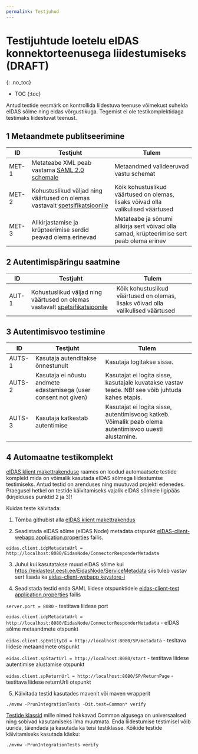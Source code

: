 ```yaml
---
permalink: Testjuhud
---
```


# Testijuhtude loetelu eIDAS konnektorteenusega liidestumiseks (DRAFT)
{: .no_toc}

- TOC
{:toc}

Antud testide eesmärk on kontrollida liidestuva teenuse võimekust suhelda eIDAS sõlme ning eidas võrgustikuga. Tegemist ei ole testikomplektidaga testimaks liidestuvat teenust.

## 1 Metaandmete publitseerimine

| ID | Testjuht | Tulem |
|----|----------|-----------|
| MET-1 | Metateabe XML peab vastama [SAML 2.0 schemale](https://docs.oasis-open.org/security/saml/v2.0/saml-schema-metadata-2.0.xsd) | Metaandmed valideeruvad vastu schemat |
| MET-2 | Kohustuslikud väljad ning väärtused on olemas vastavalt [spetsifikatsioonile](https://e-gov.github.io/eIDAS-Connector/Spetsifikatsioon#53-teenusepakkuja-metateave) | Kõik kohustuslikud väärtused on olemas, lisaks võivad olla valikulised väärtused |
| MET-3 | Allkirjastamise ja krüpteerimise serdid peavad olema erinevad | Metateabe ja sõnumi allkirja sert võivad olla samad, krüpteerimise sert peab olema erinev |


## 2 Autentimispäringu saatmine

| ID | Testjuht | Tulem |
|----|----------|-----------|
| AUT-1 | Kohustuslikud väljad ning väärtused on olemas vastavalt [spetsifikatsioonile](https://e-gov.github.io/eIDAS-Connector/Spetsifikatsioon#6-autentimisp%C3%A4ring) | Kõik kohustuslikud väärtused on olemas, lisaks võivad olla valikulised väärtused |


## 3 Autentimisvoo testimine

| ID | Testjuht | Tulem |
|----|----------|-----------|
| AUTS-1 | Kasutaja autenditakse õnnestunult | Kasutaja logitakse sisse. |
| AUTS-2 | Kasutaja ei nõustu andmete edastamisega (user consent not given) | Kasutajat ei logita sisse, kasutajale kuvatakse vastav teade. NB! see võib juhtuda kahes etapis. |
| AUTS-3 | Kasutaja katkestab autentimise | Kasutajat ei logita sisse, autentimisvoog katkeb. Võimalik peab olema autentimisvoo uuesti alustamine. |

## 4 Automaatne testikomplekt

[eIDAS klient makettrakenduse](https://github.com/e-gov/eIDAS-Client) raames on loodud automaatsete testide komplekt mida on võimalik kasutada eIDAS sõlmega liidestumise testimiseks. Antud testid on arenduses ning  muutuvad projekti edenedes. Praegusel hetkel on testide käivitamiseks vajalik eIDAS sõlmele ligipääs (kirjelduses punktid 2 ja 3)!

Kuidas teste käivitada:
1) Tõmba githubist alla [eIDAS klient makettrakendus](https://github.com/e-gov/eIDAS-Client)

2) Seadistada eIDAS sõlme (eIDAS Node) metadata otspunkt [eIDAS-client-webapp application.properties](https://github.com/e-gov/eIDAS-Client/blob/master/eidas-client-webapp/src/main/resources/application.properties)
failis.

`eidas.client.idpMetadataUrl = http://localhost:8080/EidasNode/ConnectorResponderMetadata`

3) Juhul kui kasutatakse muud eIDAS sõlme kui https://eidastest.eesti.ee/EidasNode/ServiceMetadata siis tuleb vastav sert lisada ka [eidas-client-webapp keystore-i](https://github.com/e-gov/eIDAS-Client/blob/master/eidas-client-webapp/src/main/resources/samlKeystore.jks)

4) Seadistada testid enda SAML liidese otspunktidele [eidas-client-test application.properties](https://github.com/e-gov/eIDAS-Client/blob/master/eidas-client-test/src/test/resources/application-test.properties) failis

`server.port = 8080` - testitava liidese port

`eidas.client.idpMetadataUrl = http://localhost:8080/EidasNode/ConnectorResponderMetadata` - eIDAS sõlme metaandmete otspunkt

`eidas.client.spEntityId = http://localhost:8080/SP/metadata` - tesitava liidese metaandmete otspunkt

`eidas.client.spStartUrl = http://localhost:8080/start` - testitava liidese autentimise alustamise otspunkt

`eidas.client.spReturnUrl = http://localhost:8080/SP/ReturnPage` - testitava liidese returnUrli otspunkt

5) Käivitada testid kasutades mavenit või maven wrapperit

`./mvnw -PrunIntegrationTests -Dit.test=Common* verify`

[Testide klassid](https://github.com/e-gov/eIDAS-Client/tree/master/eidas-client-test/src/test/java/ee/ria/eidas) mille nimed hakkavad Common algusega on universaalsed ning sobivad kasutamiseks ilma muutmata. Enda liidestumise testimisel võib uurida, täiendada ja kasutada ka teisi testiklasse. Kõikide testide käivitamiseks kasutada käsku:

`./mvnw -PrunIntegrationTests verify`

